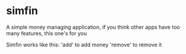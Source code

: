 # simfin
A simple money managing application, if you think other apps have too many features, this one's for you

Simfin works like this:
'add' to add money
'remove' to remove it
